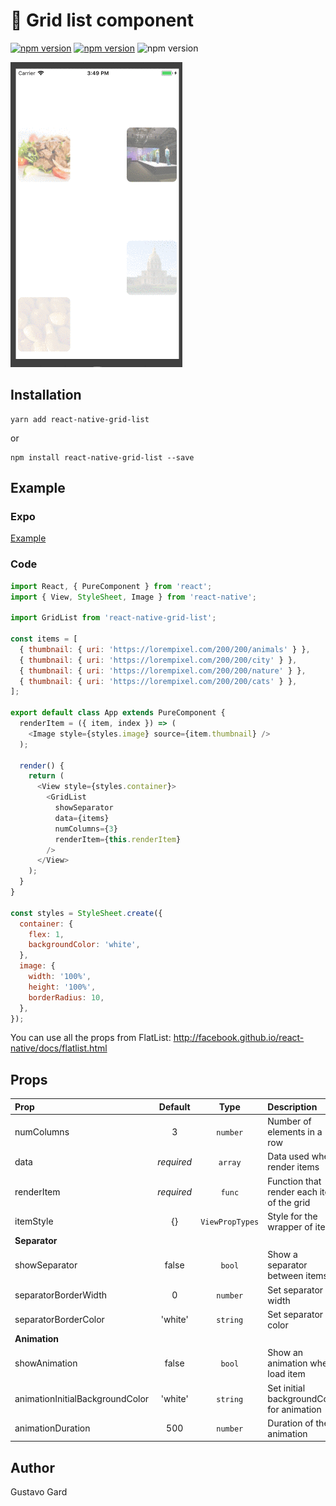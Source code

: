 # :foggy: Grid list component

<p align="left">
  <a href="https://npmjs.org/package/react-native-grid-list"><img alt="npm version" src="http://img.shields.io/npm/v/react-native-grid-list.svg"></a>
  <a href="https://npmjs.org/package/react-native-grid-list"><img alt="npm version" src="http://img.shields.io/npm/dm/react-native-grid-list.svg"></a>
  <img alt="npm version" src="https://travis-ci.org/gusgard/react-native-grid-list.svg?branch=master">
</p>

![Demo](./demo.gif)

## Installation

```
yarn add react-native-grid-list
```

or

```
npm install react-native-grid-list --save
```

## Example

### Expo

[Example](https://snack.expo.io/@gusgard/react-native-grid-list)

### Code

```js
import React, { PureComponent } from 'react';
import { View, StyleSheet, Image } from 'react-native';

import GridList from 'react-native-grid-list';

const items = [
  { thumbnail: { uri: 'https://lorempixel.com/200/200/animals' } },
  { thumbnail: { uri: 'https://lorempixel.com/200/200/city' } },
  { thumbnail: { uri: 'https://lorempixel.com/200/200/nature' } },
  { thumbnail: { uri: 'https://lorempixel.com/200/200/cats' } },
];

export default class App extends PureComponent {
  renderItem = ({ item, index }) => (
    <Image style={styles.image} source={item.thumbnail} />
  );

  render() {
    return (
      <View style={styles.container}>
        <GridList
          showSeparator
          data={items}
          numColumns={3}
          renderItem={this.renderItem}
        />
      </View>
    );
  }
}

const styles = StyleSheet.create({
  container: {
    flex: 1,
    backgroundColor: 'white',
  },
  image: {
    width: '100%',
    height: '100%',
    borderRadius: 10,
  },
});
```

You can use all the props from FlatList:
http://facebook.github.io/react-native/docs/flatlist.html

## Props

| Prop                            |  Default   |      Type       | Description                                |
| :------------------------------ | :--------: | :-------------: | :----------------------------------------- |
| numColumns                      |     3      |    `number`     | Number of elements in a row                |
| data                            | _required_ |     `array`     | Data used when render items                |
| renderItem                      | _required_ |     `func`      | Function that render each item of the grid |
| itemStyle                       |     {}     | `ViewPropTypes` | Style for the wrapper of item              |
| **Separator**                   |
| showSeparator                   |   false    |     `bool`      | Show a separator between items             |
| separatorBorderWidth            |     0      |    `number`     | Set separator width                        |
| separatorBorderColor            |  'white'   |    `string`     | Set separator color                        |
| **Animation**                   |
| showAnimation                   |   false    |     `bool`      | Show an animation when load item           |
| animationInitialBackgroundColor |  'white'   |    `string`     | Set initial backgroundColor for animation  |
| animationDuration               |    500     |    `number`     | Duration of the animation                  |

## Author

Gustavo Gard

